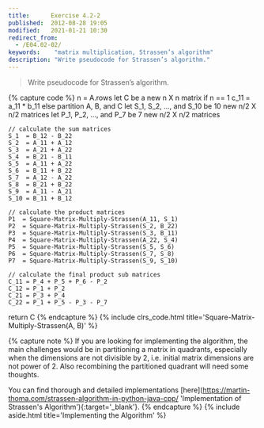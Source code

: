 ```yaml
---
title:      Exercise 4.2-2
published:  2012-08-28 19:05
modified:   2021-01-21 10:30
redirect_from:
  - /E04.02-02/
keywords:    "matrix multiplication, Strassen’s algorithm"
description: "Write pseudocode for Strassen’s algorithm."
---
```


> Write pseudocode for Strassen’s algorithm.

{% capture code %}
n = A.rows
let C be a new n X n matrix
if n == 1
    c_11 = a_11 * b_11
else partition A, B, and C
    let S_1, S_2, ..., and S_10 be 10 new n/2 X n/2 matrices
    let P_1, P_2, ..., and P_7 be 7 new n/2 X n/2 matrices

    // calculate the sum matrices
    S_1  = B_12 - B_22
    S_2  = A_11 + A_12
    S_3  = A_21 + A_22
    S_4  = B_21 - B_11
    S_5  = A_11 + A_22
    S_6  = B_11 + B_22
    S_7  = A_12 - A_22
    S_8  = B_21 + B_22
    S_9  = A_11 - A_21
    S_10 = B_11 + B_12

    // calculate the product matrices
    P1  = Square-Matrix-Multiply-Strassen(A_11, S_1)
    P2  = Square-Matrix-Multiply-Strassen(S_2, B_22)
    P3  = Square-Matrix-Multiply-Strassen(S_3, B_11)
    P4  = Square-Matrix-Multiply-Strassen(A_22, S_4)
    P5  = Square-Matrix-Multiply-Strassen(S_5, S_6)
    P6  = Square-Matrix-Multiply-Strassen(S_7, S_8)
    P7  = Square-Matrix-Multiply-Strassen(S_9, S_10)

    // calculate the final product sub matrices
    C_11 = P_4 + P_5 + P_6 - P_2
    C_12 = P_1 + P_2
    C_21 = P_3 + P_4
    C_22 = P_1 + P_5 - P_3 - P_7
return C
{% endcapture %}
{% include clrs_code.html title='Square-Matrix-Multiply-Strassen(A, B)' %}

{% capture note %}
If you are looking for implementing the algorithm, the main challenges would be in partitioning a matrix in quadrants, especially when the dimensions are not divisible by 2, i.e. initial matrix dimensions are not power of 2. Also recombining the partitioned quadrant will need some thoughts.

You can find thorough and detailed implementations [here](<https://martin-thoma.com/strassen-algorithm-in-python-java-cpp/> 'Implementation of Strassen's Algorithm'){:target='_blank'}.
{% endcapture %}
{% include aside.html title='Implementing the Algorithm' %}

